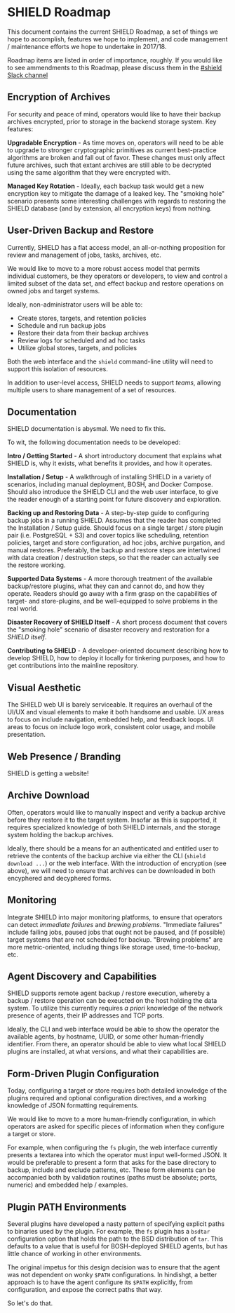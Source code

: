 SHIELD Roadmap
==============

This document contains the current SHIELD Roadmap, a set of things
we hope to accomplish, features we hope to implement, and code
management / maintenance efforts we hope to undertake in 2017/18.

Roadmap items are listed in order of importance, roughly.  If you
would like to see ammendments to this Roadmap, please discuss them
in the [#shield Slack channel][1]

Encryption of Archives
----------------------

For security and peace of mind, operators would like to have their
backup archives encrypted, prior to storage in the backend storage
system.  Key features:

**Upgradable Encryption** - As time moves on, operators will need
to be able to upgrade to stronger cryptographic primitives as
current best-practice algorithms are broken and fall out of favor.
These changes must only affect future archives, such that extant
archives are still able to be decrypted using the same algorithm
that they were encrypted with.

**Managed Key Rotation** - Ideally, each backup task would get a
new encryption key to mitigate the damage of a leaked key.  The
"smoking hole" scenario presents some interesting challenges with
regards to restoring the SHIELD database (and by extension, all
encryption keys) from nothing.

User-Driven Backup and Restore
------------------------------

Currently, SHIELD has a flat access model, an all-or-nothing
proposition for review and management of jobs, tasks, archives,
etc.

We would like to move to a more robust access model that permits
individual customers, be they operators or developers, to view and
control a limited subset of the data set, and effect backup and
restore operations on owned jobs and target systems.

Ideally, non-administrator users will be able to:

  - Create stores, targets, and retention policies
  - Schedule and run backup jobs
  - Restore their data from their backup archives
  - Review logs for scheduled and ad hoc tasks
  - Utilize global stores, targets, and policies

Both the web interface and the `shield` command-line utility will
need to support this isolation of resources.

In addition to user-level access, SHIELD needs to support _teams_,
allowing multiple users to share management of a set of resources.

Documentation
-------------

SHIELD documentation is abysmal.  We need to fix this.

To wit, the following documentation needs to be developed:

**Intro / Getting Started** - A short introductory document that
explains what SHIELD is, why it exists, what benefits it provides,
and how it operates.

**Installation / Setup** - A walkthrough of installing SHIELD in a
variety of scenarios, including manual deployment, BOSH, and
Docker Compose.  Should also introduce the SHIELD CLI and the web
user interface, to give the reader enough of a starting point for
future discovery and exploration.

**Backing up and Restoring Data** - A step-by-step guide to
configuring backup jobs in a running SHIELD.  Assumes that the
reader has completed the Installation / Setup guide.  Should focus
on a single target / store plugin pair (i.e. PostgreSQL + S3) and
cover topics like scheduling, retention policies, target and store
configuration, ad hoc jobs, archive purgation, and manual
restores.  Preferably, the backup and restore steps are
intertwined with data creation / destruction steps, so that the
reader can actually see the restore working.

**Supported Data Systems** - A more thorough treatment of the
available backup/restore plugins, what they can and cannot do, and
how they operate.  Readers should go away with a firm grasp on the
capabilities of target- and store-plugins, and be well-equipped to
solve problems in the real world.

**Disaster Recovery of SHIELD Itself** - A short process document
that covers the "smoking hole" scenario of disaster recovery and
restoration for a _SHIELD itself_.

**Contributing to SHIELD** - A developer-oriented document
describing how to develop SHIELD, how to deploy it locally for
tinkering purposes, and how to get contributions into the mainline
repository.


Visual Aesthetic
----------------

The SHIELD web UI is barely serviceable.  It requires an overhaul
of the UI/UX and visual elements to make it both handsome and
usable.  UX areas to focus on include navigation, embedded help,
and feedback loops.  UI areas to focus on include logo work,
consistent color usage, and mobile presentation.

Web Presence / Branding
-----------------------

SHIELD is getting a website!

Archive Download
----------------

Often, operators would like to manually inspect and verify a
backup archive before they restore it to the target system.
Insofar as this is supported, it requires specialized knowledge of
both SHIELD internals, and the storage system holding the backup
archives.

Ideally, there should be a means for an authenticated and entitled
user to retrieve the contents of the backup archive via either the
CLI (`shield download ...`) or the web interface.  With the
introduction of encryption (see above), we will need to ensure
that archives can be downloaded in both encyphered and decyphered
forms.

Monitoring
----------

Integrate SHIELD into major monitoring platforms, to ensure that
operators can detect _immediate failures_ and _brewing problems_.
"Immediate failures" include failing jobs, paused jobs that ought
not be paused, and (if possible) target systems that are not
scheduled for backup.  "Brewing problems" are more
metric-oriented, including things like storage used,
time-to-backup, etc.

Agent Discovery and Capabilities
--------------------------------

SHIELD supports remote agent backup / restore execution, whereby a
backup / restore operation can be exeucted on the host holding the
data system.  To utilize this currently requires _a priori_
knowledge of the network presence of agents, their IP addresses
and TCP ports.

Ideally, the CLI and web interface would be able to show the
operator the available agents, by hostname, UUID, or some other
human-friendly identifier.  From there, an operator should be able
to view what local SHIELD plugins are installed, at what versions,
and what their capabilities are.

Form-Driven Plugin Configuration
--------------------------------

Today, configuring a target or store requires both detailed
knowledge of the plugins required and optional configuration
directives, and a working knowledge of JSON formatting
requirements.

We would like to move to a more human-friendly configuration, in
which operators are asked for specific pieces of information when
they configure a target or store.

For example, when configuring the `fs` plugin, the web interface
currently presents a textarea into which the operator must input
well-formed JSON.  It would be preferable to present a form that
asks for the base directory to backup, include and exclude
patterns, etc.  These form elements can be accompanied both by
validation routines (paths must be absolute; ports, numeric) and
embedded help / examples.

Plugin PATH Environments
------------------------

Several plugins have developed a nasty pattern of specifying
explicit paths to binaries used by the plugin.  For example, the
`fs` plugin has a `bsdtar` configuration option that holds the
path to the BSD distribution of `tar`.  This defaults to a value
that is useful for BOSH-deployed SHIELD agents, but has little
chance of working in other environments.

The original impetus for this design decision was to ensure that
the agent was not dependent on wonky `$PATH` configurations.  In
hindishgt, a better approach is to have the agent configure its
`$PATH` explicitly, from configuration, and expose the correct
paths that way.

So let's do that.



[1]: https://cloudfoundry.slack.com/messages/shield
